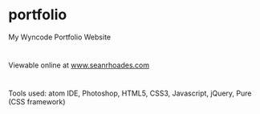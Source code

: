 # portfolio
My Wyncode Portfolio Website
#
Viewable online at <a href="http://www.seanrhoades.com" target="_blank">www.seanrhoades.com</a>
#
Tools used: atom IDE, Photoshop, HTML5, CSS3, Javascript, jQuery, Pure (CSS framework)
